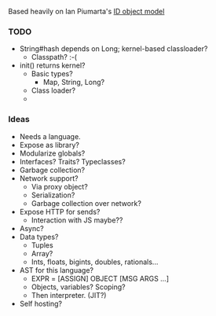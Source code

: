 Based heavily on Ian Piumarta's [ID object model](http://piumarta.com/software/id-objmodel/objmodel2.pdf)

### TODO
 * String#hash depends on Long; kernel-based classloader?
   * Classpath? :-(
 * init() returns kernel?
   * Basic types?
     * Map, String, Long?
   * Class loader?
   * 

### Ideas
 * Needs a language.
 * Expose as library?
 * Modularize globals?
 * Interfaces? Traits? Typeclasses?
 * Garbage collection?
 * Network support?
   * Via proxy object?
   * Serialization?
   * Garbage collection over network?
 * Expose HTTP for sends?
   * Interaction with JS maybe??
 * Async?
 * Data types?
   * Tuples
   * Array?
   * Ints, floats, bigints, doubles, rationals...
 * AST for this language?
   * EXPR = [ASSIGN] OBJECT [MSG ARGS ...]
   * Objects, variables? Scoping?
   * Then interpreter. (JIT?)
 * Self hosting?
